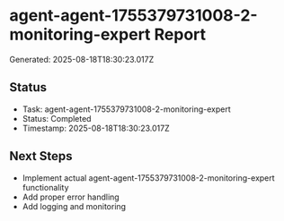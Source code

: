 # agent-agent-1755379731008-2-monitoring-expert Report

Generated: 2025-08-18T18:30:23.017Z

## Status
- Task: agent-agent-1755379731008-2-monitoring-expert
- Status: Completed
- Timestamp: 2025-08-18T18:30:23.017Z

## Next Steps
- Implement actual agent-agent-1755379731008-2-monitoring-expert functionality
- Add proper error handling
- Add logging and monitoring
